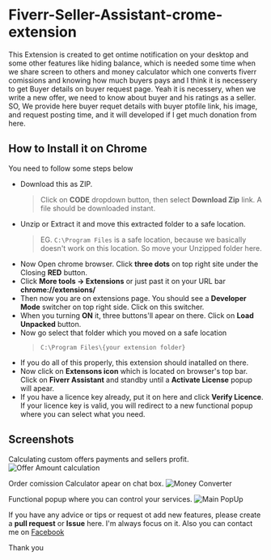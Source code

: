 # Fiverr-Seller-Assistant-crome-extension

This Extension is created to get ontime notification on your desktop and some other features like hiding balance, which is needed some time when we share screen to others and money calculator which one converts fiverr comissions and knowing how much buyers pays and I think it is necessery to get Buyer details on buyer request page. Yeah it is necessery, when we write a new offer, we need to know about buyer and his ratings as a seller. SO, We provide here buyer requet details with buyer ptofile link, his image, and request posting time, and it will developed if I get much donation from here.

## How to Install it on Chrome

You need to follow some steps below
- Download this as ZIP.
  > Click on **CODE** dropdown button, then select **Download Zip** link. A file should be downloaded instant.
- Unzip or Extract it and move this extracted folder to a safe location.
  > EG. `C:\Program Files` is a safe location, because we basically doesn't work on this location. So move your Unzipped folder here.
- Now Open chrome browser. Click **three dots** on top right site under the Closing **RED** button.
- Click **More tools -> Extensions** or just past it on your URL bar **chrome://extensions/**
- Then now you are on extensions page. You should see a **Developer Mode** switcher on top right side. Click on this switcher.
- When you turning **ON** it, three buttons'll apear on there. Click on **Load Unpacked** button.
- Now go select that folder which you moved on a safe location
  > `C:\Program Files\{your extension folder}`
- If you do all of this properly, this extension should inatalled on there.
- Now click on **Extensons icon** which is located on browser's top bar. Click on **Fiverr Assistant** and standby until a **Activate License** popup will apear.
- If you have a licence key already, put it on here and click **Verify Licence**. If your licence key is valid, you will redirect to a new functional popup where you can select what you need.

## Screenshots
Calculating custom offers payments and sellers profit.
![Offer Amount calculation](https://ibb.co/WWcvNPd "Offer Amount calculation")


Order comission Calculator apear on chat box.
![Money Converter](https://ibb.co/pKmxw00 "Calculator")


Functional popup where you can control your services.
![Main PopUp](https://ibb.co/k5BfLtH "POPup")

If you have any advice or tips or request ot add new features, please create a **pull request** or **Issue** here. I'm always focus on it. Also you can contact me on [Facebook](https://web.facebook.com/mahmudremal)


Thank you